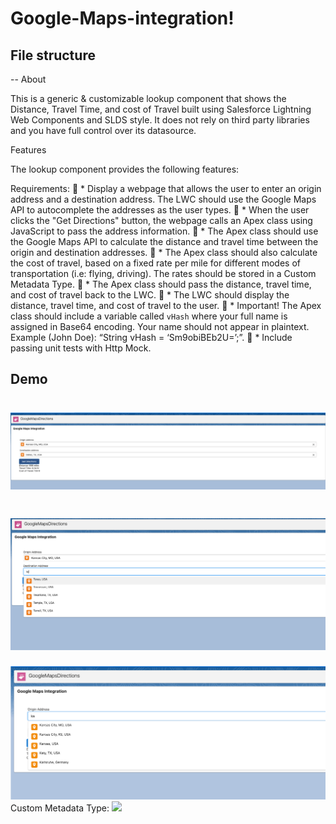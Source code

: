 # Google-Maps-integration!

## File structure
-- 
About

This is a generic & customizable lookup component that shows the Distance, Travel Time, and cost of Travel built using Salesforce Lightning Web Components and SLDS style.
It does not rely on third party libraries and you have full control over its datasource.

Features

The lookup component provides the following features:

Requirements:
 * Display a webpage that allows the user to enter an origin address and a destination address. The
    LWC should use the Google Maps API to autocomplete the addresses as the user types.
 * When the user clicks the "Get Directions" button, the webpage calls an Apex class using
    JavaScript to pass the address information.
 * The Apex class should use the Google Maps API to calculate the distance and travel time
    between the origin and destination addresses.
 * The Apex class should also calculate the cost of travel, based on a fixed rate per mile for
    different modes of transportation (i.e: flying, driving). The rates should be stored in a Custom
    Metadata Type.
 * The Apex class should pass the distance, travel time, and cost of travel back to the LWC.
 * The LWC should display the distance, travel time, and cost of travel to the user.
 * Important! The Apex class should include a variable called `vHash` where your full name is
    assigned in Base64 encoding. Your name should not appear in plaintext. Example (John Doe):
    “String vHash = ‘Sm9obiBEb2U=’;”.
 * Include passing unit tests with Http Mock.







## Demo
![](GoogleMap_2.png)
===================
![](GoogleMaps_1.png)
===================
![](GoogleMaps_3.png)
  Custom Metadata Type:
  ![](Image_1.png)
  
  


